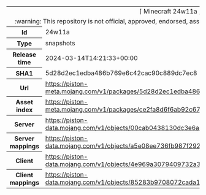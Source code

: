 <html><table>
<tr><td colspan="2" align="center"><img width="0" height="0"><br/>⌈ Minecraft 24w11a ⌋<br/><img width="0" height="0"></td></tr>
<tr><td colspan="2" align="center"><img width="0" height="0"><br/>
:warning: This repository is not official, approved, endorsed, associated or connected with Mojang :warning:
<br/><img width="0" height="0"></td></tr>
<tr><th>Id</th><td>24w11a</td></tr>
<tr><th>Type</th><td>snapshots</td></tr>
<tr><th>Release time</th><td>2024-03-14T14:21:33+00:00</td></tr>
<tr><th>SHA1</th><td>5d28d2ec1edba486b769e6c42cac90c889dc7ec8</td></tr>
<tr><th>Url</th><td><a href="https://piston-meta.mojang.com/v1/packages/5d28d2ec1edba486b769e6c42cac90c889dc7ec8/24w11a.json">https://piston-meta.mojang.com/v1/packages/5d28d2ec1edba486b769e6c42cac90c889dc7ec8/24w11a.json</a></td></tr>
<tr><th>Asset index</th><td><a href="https://piston-meta.mojang.com/v1/packages/ce2fa8d6f6ab92c67d90165904f501e6060eca94/15.json">https://piston-meta.mojang.com/v1/packages/ce2fa8d6f6ab92c67d90165904f501e6060eca94/15.json</a></td></tr>
<tr><th>Server</th><td><a href="https://piston-data.mojang.com/v1/objects/00cab0438130dc3e6ae91f53387bb96ae7986d31/server.jar">https://piston-data.mojang.com/v1/objects/00cab0438130dc3e6ae91f53387bb96ae7986d31/server.jar</a></td></tr>
<tr><th>Server mappings</th><td><a href="https://piston-data.mojang.com/v1/objects/a5e08ee736fb987f2920b98d25961245aac087bc/server.txt">https://piston-data.mojang.com/v1/objects/a5e08ee736fb987f2920b98d25961245aac087bc/server.txt</a></td></tr>
<tr><th>Client</th><td><a href="https://piston-data.mojang.com/v1/objects/4e969a3079409732a39aa722ea61d03876c41367/client.jar">https://piston-data.mojang.com/v1/objects/4e969a3079409732a39aa722ea61d03876c41367/client.jar</a></td></tr>
<tr><th>Client mappings</th><td><a href="https://piston-data.mojang.com/v1/objects/85283b9708072cada19de2a29955957939af2127/client.txt">https://piston-data.mojang.com/v1/objects/85283b9708072cada19de2a29955957939af2127/client.txt</a></td></tr>
</table></html>